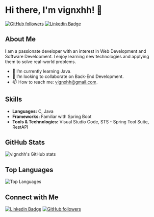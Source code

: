 # Hi there, I'm vignxhh! 👋

[![GitHub followers](https://img.shields.io/github/followers/vignxhh?label=Follow&style=social)](https://github.com/vignxhh)
[![Linkedin Badge](https://img.shields.io/badge/-vignxhh-blue?style=flat-square&logo=Linkedin&logoColor=white&link=https://www.linkedin.com/in/vignxhh/)](https://www.linkedin.com/in/vignxhh/)

## About Me

I am a passionate developer with an interest in Web Development and Software Development. I enjoy learning new technologies and applying them to solve real-world problems.

- 🌱 I’m currently learning Java.
- 👯 I’m looking to collaborate on Back-End Development.
- 📫 How to reach me: vignxhh@gmail.com.

## Skills

- **Languages:** C, Java
- **Frameworks:** Familiar with Spring Boot
- **Tools & Technologies:** Visual Studio Code, STS - Spring Tool Suite, RestAPI

<!-- ## Projects

Here are a few projects I've worked on:

1. **[Project Name](link-to-project-repo):** Brief description of the project.
2. **[Project Name](link-to-project-repo):** Brief description of the project.
3. **[Project Name](link-to-project-repo):** Brief description of the project.
-->

## GitHub Stats

![vignxhh's GitHub stats](https://github-readme-stats.vercel.app/api?username=vignxhh&show_icons=true&theme=radical)

## Top Languages

![Top Languages](https://github-readme-stats.vercel.app/api/top-langs/?username=vignxhh&layout=compact&theme=radical)

## Connect with Me

[![Linkedin Badge](https://img.shields.io/badge/-vignxhh-blue?style=flat-square&logo=Linkedin&logoColor=white&link=https://www.linkedin.com/in/vignxhh/)](https://www.linkedin.com/in/vignxhh/)
[![GitHub followers](https://img.shields.io/github/followers/vignxhh?label=Follow&style=social)](https://github.com/vignxhh)
<!---
vignxhh/vignxhh is a ✨ special ✨ repository because its `README.md` (this file) appears on your GitHub profile.
You can click the Preview link to take a look at your changes.
--->
